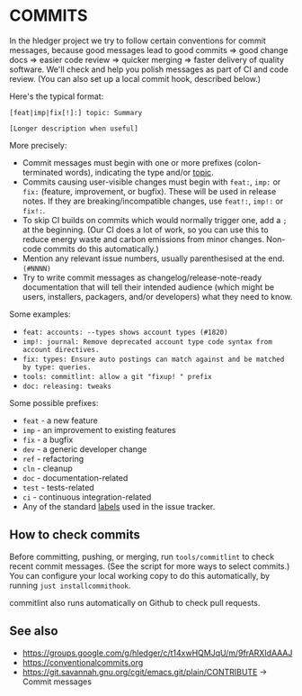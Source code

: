# COMMITS

<div class=pagetoc>

<!-- toc -->
</div>

In the hledger project we try to follow certain conventions for commit messages,
because good messages lead to good commits => good change docs => 
easier code review => quicker merging => faster delivery of quality software.
We'll check and help you polish messages as part of CI and code review.
(You can also set up a local commit hook, described below.)

Here's the typical format: <!-- keep synced with tools/commitlint -->

    [feat|imp|fix[!]:] topic: Summary

    [Longer description when useful]

More precisely:

- Commit messages must begin with one or more prefixes (colon-terminated words),
  indicating the type and/or [topic](ISSUES.md#topics).
- Commits causing user-visible changes must begin with `feat:`, `imp:` or `fix:` 
  (feature, improvement, or bugfix). These will be used in release notes.
  If they are breaking/incompatible changes, use `feat!:`, `imp!:` or `fix!:`.
- To skip CI builds on commits which would normally trigger one, add a `;` at the beginning.
  (Our CI does a lot of work, so you can use this to reduce energy waste 
   and carbon emissions from minor changes. Non-code commits do this automatically.)
- Mention any relevant issue numbers, usually parenthesised at the end. `(#NNNN)`
- Try to write commit messages as changelog/release-note-ready documentation that will tell their
  intended audience (which might be users, installers, packagers, and/or developers) 
  what they need to know.

Some examples:

- `feat: accounts: --types shows account types (#1820)`
- `imp!: journal: Remove deprecated account type code syntax from account directives.`
- `fix: types: Ensure auto postings can match against and be matched by type: queries.`
- `tools: commitlint: allow a git "fixup! " prefix`
- `doc: releasing: tweaks`

Some possible prefixes:

- `feat` - a new feature
- `imp`  - an improvement to existing features
- `fix`  - a bugfix
- `dev` - a generic developer change
- `ref` - refactoring
- `cln` - cleanup
- `doc` - documentation-related
- `test` - tests-related
- `ci`  - continuous integration-related
- Any of the standard [labels](ISSUES.md#labels) used in the issue tracker.

## How to check commits

Before committing, pushing, or merging, run `tools/commitlint` to check recent commit messages.
(See the script for more ways to select commits.) You can configure your local working copy
to do this automatically, by running `just installcommithook`.

commitlint also runs automatically on Github to check pull requests.

## See also

- <https://groups.google.com/g/hledger/c/t14xwHQMJqU/m/9frARXIdAAAJ>
- <https://conventionalcommits.org>
- <https://git.savannah.gnu.org/cgit/emacs.git/plain/CONTRIBUTE> -> Commit messages

